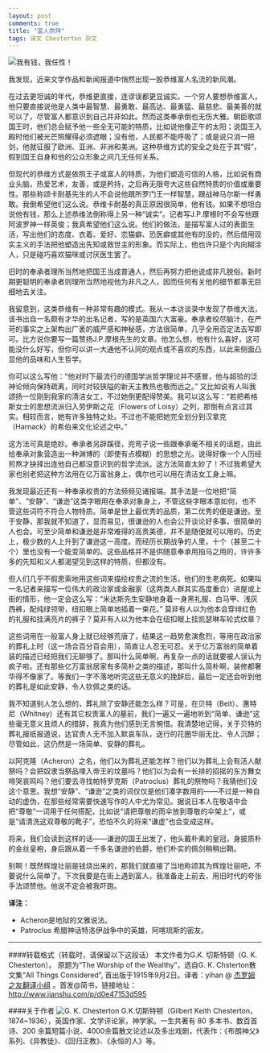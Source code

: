 ```yaml
---
layout: post
comments: true
title: "富人崇拜"
tags: 译文 Chesterton 杂文
---
```


![我有钱，我任性！](http://upload-images.jianshu.io/upload_images/19585-d6924f5a2785dc6d.jpg)

我发现，近来文学作品和新闻报道中悄然出现一股恭维富人名流的新风潮。

在过去更坦诚的年代，恭维更直接，连谬误都更显诚实。一个穷人要想恭维富人，他只要直接说他是人类中最智慧、最勇敢、最高达、最勇猛、最慈悲、最美善的就可以了，尽管富人都意识到自己并非如此。然而这类奉承倒也无伤大雅。朝臣歌颂国王时，他们总会赋予他一些全无可能的特质，比如说他像正午的太阳；说国王入殿时他们被光芒照耀得必须遮眼；没有他，人民都不能呼吸了；或是说只消一把剑，他就征服了欧洲、亚洲、非洲和美洲。这种恭维方式的安全之处在于其“假”，假到国王自身和他的公众形象之间几无任何关系。

但现代的恭维方式是依照王子或富人的特质，为他们塑造可信的人格，比如说有商业头脑，热爱艺术，友善，或是矜持，之后再无限夸大这些自然特质的价值或重要性。那些称颂卡耐基先生的人不会说他跟所罗门王一样智慧，跟战神马尔斯一样勇敢。我倒希望他们这么说。恭维卡耐基的真正原因很简单，他有钱。如果不想坦白说他有钱，那么上述恭维法倒称得上另一种“诚实”。记者写J.P.摩根时不会写他跟阿波罗神一样英俊；我真希望他们这么说。他们的做法，是描写富人过的表面生活，写出他们的态度、衣着、爱好、恋猫癖、恐医癖或其他有的没的，然后借用现实主义的手法把他塑造出先知或救世主的形象。而实际上，他也许只是个内向糊涂人，只是碰巧喜欢猫咪或讨厌医生罢了。

旧时的奉承者理所当然地把国王当成普通人，然后再努力把他说成非凡脱俗。新时期更聪明的奉承者则理所当然地视他为非凡之人，因而任何有关他的细节都事无巨细地去关注。

我留意到，这类恭维有一种非常有趣的模式。我从一本访谈录中发现了恭维大法，该书出自一名颇有才华的出名记者，写的是英国六大富豪。奉承者绞尽脑汁，在严苛的事实之上架构出广袤的威严感和神秘感，方法很简单，几乎全用否定法去写即可。比方说你要写一篇赞扬J.P.摩根先生的文章。他怎么想，他有什么喜好，这可能没什么好写，但你可以讲一大通他不认同的观点或不喜欢的东西，以此来侧面凸显他的品味和人生哲学。

你可以这么写他：“他对时下最流行的德国学派哲学理论并不感冒，他与超验的泛神论倾向保持疏离，同时对较狭隘的新天主教热也敬而远之。” 又比如说有人叫我颂扬一位刚到我家的清洁女工，不过她倒更配得赞美。我可以这么写：“若把希格斯女士的思想流派归入劳伊斯之花（Flowers of Loisy）之列，那倒有点言过其实。相较而言，她有许多独特之处。不过也不能把她完全划分到汉拿克（Harnack）的希伯来文化论述之中。”

这方法可真是绝妙。奉承者另辟蹊径，兜弯子说一些跟奉承毫不相关的话题，由此给奉承对象营造出一种渊博的（即使有点模糊）的思想之光。说得好像一个人历经煎熬才抉择出连他自己都没意识到的哲学流派。这方法简直太妙了！不过我希望大家也别老把这种方法用在亿万富翁身上，偶尔也可以用在清洁女工身上嘛。

我发现最近还有一种奉承权贵的方法频频见诸报端。其手法是一位地把“简单”、“安静”、“谦逊”这类字眼用在奉承对象身上，不管这些字眼本意如何，也不管这些词符不符合人物特质。简单是世上最优秀的品质，第二优秀的便是谦逊。至于安静，那我就不知道了，显而易见，很谦逊的人也会公开谈论好多事，很简单的人也会。可至少简单和谦逊是非常难得的高贵美德，并不是随便就可以用的。历史上，极少数的人上升到了谦逊这一高度。而经历长期战争的人里，十个（甚至二十个）里也没有一个能变简单的。这些品格并不是供随意奉承用拍马之用的，许许多多的先知和义人都渴望见到这样的特质，但都没有。

但人们几乎不假思索地用这些词来描绘权贵之流的生活，他们的生老病死。如果叫一名记者来描写一位伟大的政治家或金融家（这两类人群其实高度重合）进屋或上街的情形，他一定会这么写：“米达斯先生安静地身着一身黑礼服、白马甲、浅灰西裤，配纯绿领带，纽扣眼上简单地插着一束花。” 莫非有人以为他本会穿绯红色的礼服和挂满亮片的裤子？莫非有人以为他本会在纽扣眼上挂凯瑟琳车轮式纹章？

这些词用在一般富人身上就已经够荒唐了，结果这一趋势愈演愈烈，等用在政治家的葬礼上时（这一场合百分百会用），简直让人忍无可忍。关于亿万富翁的简单着装的描述已经把我们无聊够了。那叫什么简单啊，再复杂一点的话就要被人误认为疯子啦。还有那些亿万富翁居家有多简朴之类的描述，那叫什么简朴啊，装修都奢华得不像家了。等我们一字不落地听完这些无意义的挽辞后，最后一定还会听到他的葬礼是如此安静，令人钦佩之类的话。

我不知道别人怎么想的，葬礼除了安静还能怎么样？可是，在贝特（Beit）、惠特尼（Whitney）还有其它权贵富人的墓前，我们一遍又一遍地听到“简单、谦逊”这些毫无意义且烦人的措辞，我真为他们感到无言惋惜。我清楚地记得，关于贝特的葬礼报纸报道说，达官贵人无不加入默哀车队，送行的花圈华丽无比、令人沉醉；尽管如此，这仍然是一场简单、安静的葬礼。

以阿克隆（Acheron）之名，他们以为葬礼还能怎样？他们以为葬礼上会有活人献祭吗？会把奴隶当祭品埋入帝王的坟墓吗？他们以为会有一长排的招摇的东方舞女啼哭哀鸣吗？他们要去寻找帕特罗克斯（Patroclus）葬礼的祭物吗？我猜他们没这个意思。我想“安静”、“谦逊”之类的词仅仅是他们凑字数用的——不过是一种自动的虚伪，在那些经常需要快速写作的人中尤为常见。据说日本人在敬语中会把“尊敬”一词用于任何搭配，比如说“请把尊敬的雨伞放到尊敬的伞架上”，或是“请清洗这双尊敬的靴子”，恐怕不久的将来“谦虚”也会变成这样。

将来，我们会读到这样的话——谦逊的国王出发了，他头戴朴素的皇冠，身披质朴的金丝皇袍，身后跟从着一千多名谦逊的伯爵，他们朴实的佩剑稍稍出鞘。

别啊！既然辉煌壮丽是钱烧出来的，那我们就直接了当地称颂其为辉煌壮丽吧，不要说什么简单了。下次我要是在街上遇到富人，我准备走上前去，用旧时代的夸张手法颂赞他。他说不定会被我吓跑。

**译注：**
* Acheron是地狱的文雅说法。
* Patroclus 希腊神话特洛伊战争中的英雄，阿喀琉斯的密友。


----

####转载格式（转载时，请保留以下这段话）
本文作者为G.K. 切斯特顿（G. K. Chesterton）。 原题为“The Worship of the Wealthy”，选自G. K. Chsterton散文集“All Things Considered”, 首出版于1915年9月2日。译者：yihan @ [杰罗姆之友翻译小组](http://i.youku.com/jeromefellows) 。首发@简书，链接地址：http://www.jianshu.com/p/d0e47153d595 

####关于作者
![G. K. Chesterton](http://upload-images.jianshu.io/upload_images/19585-4029cf942278473c.jpg)
G.K.切斯特顿（Gilbert Keith Chesterton，1874~1936），英国作家、文学评论家，神学家。一生共著有 80 多本书、数百首诗、200 余篇短篇小说、4000余篇散文论述以及多出戏剧，代表作：《布朗神父》系列、《异教徒》、《回归正教》、《永恒的人》等。















